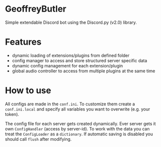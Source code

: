 # GeoffreyButler
Simple extendable Discord bot using the Discord.py (v2.0) library.

# Features
 * dynamic loading of  extensions/plugins from defined folder
 * config manager to access and store structured server specific data
 * dynamic config management for each extension/plugin
 * global audio controller to access from multiple plugins at the same time

# How to use
All configs are made in the `conf.ini`. To customize them create a `conf.ini.local` and specify all
variables you want to overwrite (e.g. your token).

The config file for each server gets created dynamically. Ever server gets it own `ConfigHandler` (access by server-id).
To work with the data you can treat the `ConfigLoader` as a `dictionary`. If automatic saving is disabled you should
 call `flush` after modifying.
 